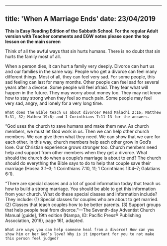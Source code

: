 ---
title: 'When A Marriage Ends'
date: 23/04/2019
--

**This is Easy Reading Edition of the Sabbath School. For the regular Adult version with Teacher comments and EGW notes please open the top lesson on the main screen**

Think of all the awful ways that sin hurts humans. There is no doubt that sin hurts the family most of all. 

When a person dies, it can hurt a family very deeply. Divorce can hurt us and our families in the same way. People who get a divorce can feel many different things. Most of all, they can feel very sad. For some people, this sad feeling can last for many months. Other people can feel sad for several years after a divorce. Some people will feel afraid. They fear what will happen in the future. They may worry about money too. They may not know how to stay strong when they feel so much pain. Some people may feel very sad, angry, and lonely for a very long time. 

`What does the Bible teach us about divorce? Read Malachi 2:16; Matthew 5:31, 32; Mathew 19:8; and 1 Corinthians 7:11–13 for the answers.`

“God uses the church to save humans and make them new. As church members, we must let God work in us. Then we can help other church members. We can give them what they need. We can show that we care for each other. In this way, church members help each other grow in God’s love. Our Christian experience grows stronger too. Church members need help and support from other members when they get a divorce. What should the church do when a couple’s marriage is about to end? The church should do everything the Bible says to do to help that couple save their marriage (Hosea 3:1–3; 1 Corinthians 7:10, 11; 1 Corinthians 13:4–7; Galatians 6:1). 

“There are special classes and a lot of good information today that teach us how to build a strong marriage. You should be able to get this information from your church. What do these special classes and information include? They include: (1) Special classes for couples who are about to get married. (2) Classes that teach couples how to be better parents. (3) Support groups that help people heal from divorce.”—The Seventh-day Adventist Church Manual [guide], 19th edition (Nampa, ID: Pacific Press® Publishing Association, 2016), page 161, adapted. 

`What are ways you can help someone heal from a divorce? How can you show him or her God’s love? Why is it important for you to not make this person feel judged?`